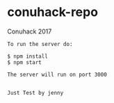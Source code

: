 conuhack-repo
=============

Conuhack 2017

	To run the server do: 

	$ npm install
	$ npm start 

	The server will run on port 3000


	Just Test by jenny
	